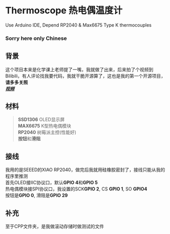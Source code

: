# Thermoscope 热电偶温度计  
Use Arduino IDE, Depend RP2040 &amp; Max6675 Type K thermocouples  
### Sorry here only Chinese  
## 背景 
这个项目本来是化学课上老师提了一嘴，我就做了出来，后来拍了个视频到Bilibili，有人评论找我要代码，我就干脆开源算了，这也是我的第一个开源项目，**请多多关照**  
***[视频](https://www.bilibili.com/video/BV1Qw411a72G/ "Bilibili的跳链")*** 
## 材料  
> **SSD1306** OLED显示屏  
> **MAX6675** K型热电偶模块  
> **RP2040** 树莓派主控(性能好)  
> **按钮**和**滑阻**
## 接线  
我用的是SEEED的XIAO RP2040，做完后我就用硅橡胶密封了，接线只能从我的程序里推测  
首先OLED接IIC协议口，默认**GPIO 4**和**GPIO 5**  
热电偶模块接SPI协议口，我设置的SCK**GPIO 2**, CS **GPIO 1**, SO **GPIO4**  
按钮是**GPIO 0**, 滑阻是**GPIO 29**  
## 补充  
至于CPP文件夹，是我做滚动存储时做测试的文件
